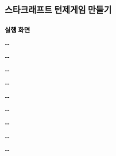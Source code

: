 # 스타크래프트 턴제게임 만들기


## 실행 화면

### --

### --

### --

### --

### --

### --

### --


### --

### --









